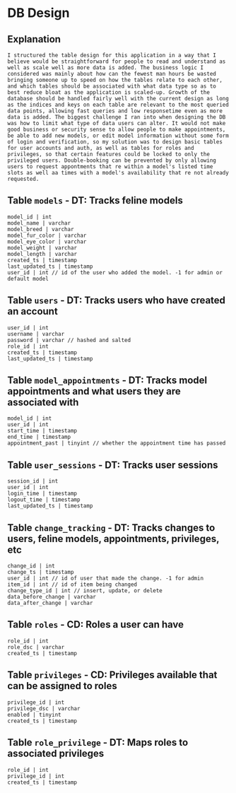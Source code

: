 # DB Design
## Explanation
    I structured the table design for this application in a way that I believe would be straightforward for people to read and understand as well as scale well as more data is added. The business logic I considered was mainly about how can the fewest man hours be wasted bringing someone up to speed on how the tables relate to each other, and which tables should be associated with what data type so as to best reduce bloat as the application is scaled-up. Growth of the database should be handled fairly well with the current design as long as the indices and keys on each table are relevant to the most queried data points, allowing fast queries and low responsetime even as more data is added. The biggest challenge I ran into when designing the DB was how to limit what type of data users can alter. It would not make good business or security sense to allow people to make appointments, be able to add new models, or edit model information without some form of login and verification, so my solution was to design basic tables for user accounts and auth, as well as tables for roles and privileges, so that certain features could be locked to only the privileged users. Double-booking can be prevented by only allowing users to request appontments that re within a model's listed time slots as well aa times with a model's availability that re not already requested.

## Table `models` - DT: Tracks feline models
    model_id | int
    model_name | varchar
    model_breed | varchar
    model_fur_color | varchar
    model_eye_color | varchar
    model_weight | varchar
    model_length | varchar
    created_ts | timestamp
    last_updated_ts | timestamp
    user_id | int // id of the user who added the model. -1 for admin or default model

## Table `users` - DT: Tracks users who have created an account
	user_id | int
	username | varchar
	password | varchar // hashed and salted
	role_id | int
	created_ts | timestamp
	last_updated_ts | timestamp

## Table `model_appointments` - DT: Tracks model appointments and what users they are associated with
	model_id | int
	user_id | int
	start_time | timestamp
	end_time | timestamp
	appointment_past | tinyint // whether the appointment time has passed
	
## Table `user_sessions` - DT:  Tracks user sessions
	session_id | int
	user_id | int
	login_time | timestamp
	logout_time | timestamp
	last_updated_ts | timestamp

## Table `change_tracking` - DT: Tracks changes to users, feline models, appointments, privileges, etc
    change_id | int
    change_ts | timestamp
    user_id | int // id of user that made the change. -1 for admin
    item_id | int // id of item being changed
    change_type_id | int // insert, update, or delete
    data_before_change | varchar
    data_after_change | varchar

## Table `roles` - CD: Roles a user can have
    role_id | int
    role_dsc | varchar
    created_ts | timestamp

## Table `privileges` - CD: Privileges available that can be assigned to roles
	privilege_id | int
	privilege_dsc | varchar
	enabled | tinyint
	created_ts | timestamp

## Table `role_privilege` - DT: Maps roles to associated privileges
	role_id | int
	privilege_id | int
	created_ts | timestamp

